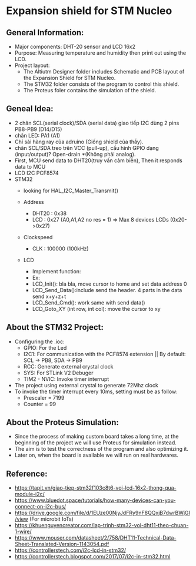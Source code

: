 # Expansion shield for STM Nucleo

## General Information:
- Major components: DHT-20 sensor and LCD 16x2
- Purpose: Measuring temperature and humidity then print out using the LCD.
- Project layout:
  - The Altiutm Designer folder includes Schematic and PCB layout of the Expansion Shield for STM Nucleo.
  - The STM32 folder consists of the program to control this shield.
  - The Proteus foler contains the simulation of the shield.

## Geneal Idea:
- 2 chân SCL(serial clock)/SDA (serial data) giao tiếp I2C dùng 2 pins PB8-PB9 (D14/D15)
- chân LED: PA1 (A1)
- Chỉ sài hàng ray của adruino (Giống shield của thầy).
- chân SCL/SDA treo trên VCC (pull-up), cấu hình GPIO dạng (input/output)? Open-drain *(Không phải analog).
- First, MCU send data to DHT20(truy vấn cảm biến), Then it responds data to MCU
- LCD I2C PCF8574
- STM32
  - looking for HAL_I2C_Master_Transmit()

  - Address 
  	- DHT20	:	0x38
	-  LCD	:	0x27 (A0,A1,A2 no res = 1) =>	Max 8 devices LCDs (0x20->0x27)
  - Clockspeed
	-  CLK 	:	100000 (100kHz)	

  - LCD
	- Implement function:
	- Ex:
	- LCD_Init(): bla bla, move cursor to home and set data address 0
	- LCD_Send_Data():include send the header. 4 parts in the data send x+y+z+t
	- LCD_Send_Cmd():	work same with send data()
	- LCD_Goto_XY (int row, int col): move the cursor to xy
		    
## About the STM32 Project:
- Configuring the .ioc:
  - GPIO: For the Led 
  - I2C1: For communication with the PCF8574 extension || By default: SCL -> PB8, SDA -> PB9
  - RCC: Generate external crystal clock
  - SYS: For STLink V2 Debuger
  - TIM2 - NVIC: Invoke timer interrupt
- The project using external crystal to generate 72Mhz clock
- To invoke the timer interrupt every 10ms, setting must be as follow:
  - Prescaler = 7199
  - Counter = 99
  
## About the Proteus Simulation:
- Since the process of making custom board takes a long time, at the beginning of the project we will use Proteus for simulation instead.
- The aim is to test the correctness of the program and also optimizing it.
- Later on, when the board is available we will run on real hardwares.
		
## Reference:
- https://tapit.vn/giao-tiep-stm32f103c8t6-voi-lcd-16x2-thong-qua-module-i2c/
- https://www.bluedot.space/tutorials/how-many-devices-can-you-connect-on-i2c-bus/
- https://drive.google.com/file/d/1EUze00NjyJdFRy9nF8QQxjB7dwrBWjGl/view (For microbit IoTs)
- https://khuenguyencreator.com/lap-trinh-stm32-voi-dht11-theo-chuan-1-wire/
- https://www.mouser.com/datasheet/2/758/DHT11-Technical-Data-Sheet-Translated-Version-1143054.pdf
- https://controllerstech.com/i2c-lcd-in-stm32/
- https://controllerstech.blogspot.com/2017/07/i2c-in-stm32.html
